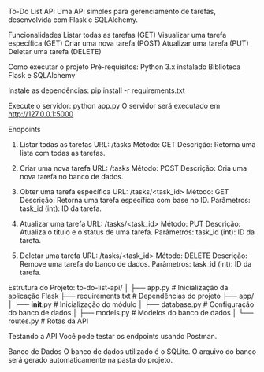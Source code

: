 To-Do List API
Uma API simples para gerenciamento de tarefas, desenvolvida com Flask e SQLAlchemy.



Funcionalidades
Listar todas as tarefas (GET)
Visualizar uma tarefa específica (GET)
Criar uma nova tarefa (POST)
Atualizar uma tarefa (PUT)
Deletar uma tarefa (DELETE)

Como executar o projeto
Pré-requisitos:
Python 3.x instalado
Biblioteca Flask e SQLAlchemy

Instale as dependências:
pip install -r requirements.txt

Execute o servidor:
python app.py
O servidor será executado em http://127.0.0.1:5000

 Endpoints
1. Listar todas as tarefas
URL: /tasks
Método: GET
Descrição: Retorna uma lista com todas as tarefas.

2. Criar uma nova tarefa
URL: /tasks
Método: POST
Descrição: Cria uma nova tarefa no banco de dados.

3. Obter uma tarefa específica
URL: /tasks/<task_id>
Método: GET
Descrição: Retorna uma tarefa específica com base no ID.
Parâmetros:
task_id (int): ID da tarefa.

4. Atualizar uma tarefa
URL: /tasks/<task_id>
Método: PUT
Descrição: Atualiza o título e o status de uma tarefa.
Parâmetros:
task_id (int): ID da tarefa.

5. Deletar uma tarefa
URL: /tasks/<task_id>
Método: DELETE
Descrição: Remove uma tarefa do banco de dados.
Parâmetros:
task_id (int): ID da tarefa.



Estrutura do Projeto:
to-do-list-api/
│
├── app.py                  # Inicialização da aplicação Flask
├── requirements.txt        # Dependências do projeto
├── app/
│   ├── __init__.py         # Inicialização do módulo
│   ├── database.py         # Configuração do banco de dados
│   ├── models.py           # Modelos do banco de dados
│   └── routes.py           # Rotas da API


Testando a API
Você pode testar os endpoints usando Postman.

Banco de Dados
O banco de dados utilizado é o SQLite. O arquivo do banco será gerado automaticamente na pasta do projeto.

